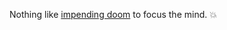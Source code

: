Nothing like <a href="https://www.verywellmind.com/sense-of-impending-doom-symptom-4129656">impending doom</a> to focus the mind. :boom: 
